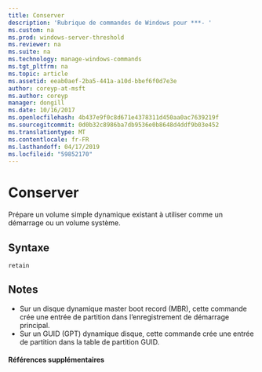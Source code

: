 ```yaml
---
title: Conserver
description: 'Rubrique de commandes de Windows pour ***- '
ms.custom: na
ms.prod: windows-server-threshold
ms.reviewer: na
ms.suite: na
ms.technology: manage-windows-commands
ms.tgt_pltfrm: na
ms.topic: article
ms.assetid: eeab0aef-2ba5-441a-a10d-bbef6f0d7e3e
author: coreyp-at-msft
ms.author: coreyp
manager: dongill
ms.date: 10/16/2017
ms.openlocfilehash: 4b437e9f0c8d671e4378311d450aa0ac7639219f
ms.sourcegitcommit: 0d0b32c8986ba7db9536e0b8648d4ddf9b03e452
ms.translationtype: MT
ms.contentlocale: fr-FR
ms.lasthandoff: 04/17/2019
ms.locfileid: "59852170"
---
```

# <a name="retain"></a>Conserver



Prépare un volume simple dynamique existant à utiliser comme un démarrage ou un volume système.

## <a name="syntax"></a>Syntaxe

```
retain
```

## <a name="remarks"></a>Notes

-   Sur un disque dynamique master boot record (MBR), cette commande crée une entrée de partition dans l’enregistrement de démarrage principal.
-   Sur un GUID (GPT) dynamique disque, cette commande crée une entrée de partition dans la table de partition GUID.

#### <a name="additional-references"></a>Références supplémentaires

